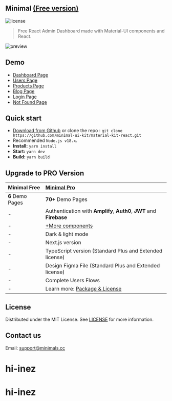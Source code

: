 ## Minimal [(Free version)](https://minimal-kit-react.vercel.app/)

![license](https://img.shields.io/badge/license-MIT-blue.svg)

> Free React Admin Dashboard made with Material-UI components and React.

![preview](public/assets/preview.jpg)

## Demo

- [Dashboard Page](https://minimal-kit-react.vercel.app/)
- [Users Page](https://minimal-kit-react.vercel.app/user)
- [Products Page](https://minimal-kit-react.vercel.app/products)
- [Blog Page](https://minimal-kit-react.vercel.app/blog)
- [Login Page](https://minimal-kit-react.vercel.app/login)
- [Not Found Page](https://minimal-kit-react.vercel.app/404)

## Quick start

- [Download from Github](https://github.com/minimal-ui-kit/material-kit-react/archive/refs/heads/main.zip) or clone the repo : `git clone https://github.com/minimal-ui-kit/material-kit-react.git`
- Recommended `Node.js v18.x`.
- **Install:** `yarn install`
- **Start:** `yarn dev`
- **Build:** `yarn build`

## Upgrade to PRO Version

| Minimal Free     | [Minimal Pro](https://material-ui.com/store/items/minimal-dashboard/) |
| :--------------- | :-------------------------------------------------------------------- |
| **6** Demo Pages | **70+** Demo Pages                                                    |
| -                | Authentication with **Amplify**, **Auth0**, **JWT** and **Firebase**  |
| -                | [+More components](https://minimals.cc/components)                    |
| -                | Dark & light mode                                                     |
| -                | Next.js version                                                       |
| -                | TypeScript version (Standard Plus and Extended license)               |
| -                | Design Figma File (Standard Plus and Extended license)                |
| -                | Complete Users Flows                                                  |
| -                | Learn more: [Package & License](https://docs.minimals.cc/package)     |

## License

Distributed under the MIT License. See [LICENSE](https://github.com/minimal-ui-kit/minimal.free/blob/main/LICENSE.md) for more information.

## Contact us

Email: support@minimals.cc
# hi-inez
# hi-inez
